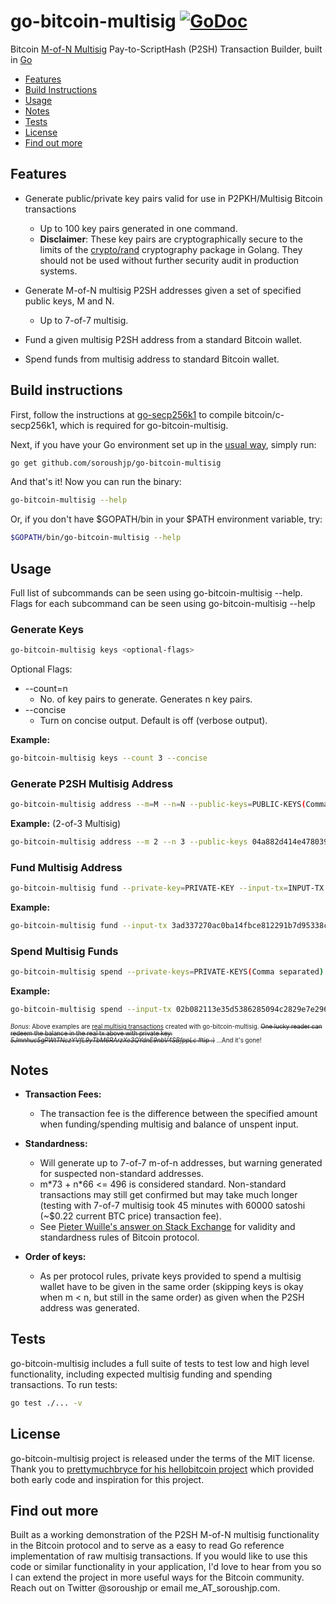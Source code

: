 # go-bitcoin-multisig [![GoDoc](https://godoc.org/github.com/soroushjp/go-bitcoin-multisig?status.svg)](https://godoc.org/github.com/soroushjp/go-bitcoin-multisig)

Bitcoin [M-of-N Multisig](https://bitcoin.org/en/developer-guide#escrow-and-arbitration) Pay-to-ScriptHash (P2SH) Transaction Builder, built in [Go](https://golang.org/)

* [Features](#features)
* [Build Instructions](#build-instructions)
* [Usage](#usage)
* [Notes](#notes)
* [Tests](#tests)
* [License](#license)
* [Find out more](#find-out-more)

## Features

* Generate public/private key pairs valid for use in P2PKH/Multisig Bitcoin transactions
	- Up to 100 key pairs generated in one command.
	- **Disclaimer**: These key pairs are cryptographically secure to the limits of the [crypto/rand](http://golang.org/pkg/crypto/rand/) cryptography package in Golang. They should not be used without further security audit in production systems.

* Generate M-of-N multisig P2SH addresses given a set of specified public keys, M and N.
	- Up to 7-of-7 multisig.

* Fund a given multisig P2SH address from a standard Bitcoin wallet.

* Spend funds from multisig address to standard Bitcoin wallet.

## Build instructions

First, follow the instructions at [go-secp256k1](https://github.com/toxeus/go-secp256k1) to compile bitcoin/c-secp256k1, which is required for go-bitcoin-multisig.

Next, if you have your Go environment set up in the [usual way](https://golang.org/doc/code.html), simply run:

```bash
go get github.com/soroushjp/go-bitcoin-multisig
```

And that's it! Now you can run the binary:

```bash
go-bitcoin-multisig --help
```

Or, if you don't have $GOPATH/bin in your $PATH environment variable, try:

```bash
$GOPATH/bin/go-bitcoin-multisig --help
```

## Usage

Full list of subcommands can be seen using go-bitcoin-multisig --help.
Flags for each subcommand can be seen using go-bitcoin-multisig <subcommand> --help

### Generate Keys

```bash
go-bitcoin-multisig keys <optional-flags>
```

Optional Flags:
* --count=n
	- No. of key pairs to generate. Generates n key pairs.
* --concise
	- Turn on concise output. Default is off (verbose output).

**Example:**

```bash
go-bitcoin-multisig keys --count 3 --concise
```

### Generate P2SH Multisig Address

```bash
go-bitcoin-multisig address --m=M --n=N --public-keys=PUBLIC-KEYS(Comma separated, Hex format)
```

**Example:** (2-of-3 Multisig)

```bash
go-bitcoin-multisig address --m 2 --n 3 --public-keys 04a882d414e478039cd5b52a92ffb13dd5e6bd4515497439dffd691a0f12af9575fa349b5694ed3155b136f09e63975a1700c9f4d4df849323dac06cf3bd6458cd,046ce31db9bdd543e72fe3039a1f1c047dab87037c36a669ff90e28da1848f640de68c2fe913d363a51154a0c62d7adea1b822d05035077418267b1a1379790187,0411ffd36c70776538d079fbae117dc38effafb33304af83ce4894589747aee1ef992f63280567f52f5ba870678b4ab4ff6c8ea600bd217870a8b4f1f09f3a8e83 
```

### Fund Multisig Address

```bash
go-bitcoin-multisig fund --private-key=PRIVATE-KEY --input-tx=INPUT-TX --amount=AMOUNT --destination=DESTINATION
```

**Example:**

```bash
go-bitcoin-multisig fund --input-tx 3ad337270ac0ba14fbce812291b7d95338c878709ea8123a4d88c3c29efbc6ac --private-key 5JJyqG4bb15zqi7fTA4b227aUxQhBo1Ux6qX69ngeXYLr7fk2hs --destination 347N1Thc213QqfYCz3PZkjoJpNv5b14kBd --amount 65600
```

### Spend Multisig Funds

```bash
go-bitcoin-multisig spend --private-keys=PRIVATE-KEYS(Comma separated) --destination=DESTINATION --redeemScript=REDEEMSCRIPT --input-tx=INPUT-TX --amount=AMOUNT
```

**Example:**

```bash
go-bitcoin-multisig spend --input-tx 02b082113e35d5386285094c2829e7e2963fa0b5369fb7f4b79c4c90877dcd3d --amount 55600 --destination 18tiB1yNTzJMCg6bQS1Eh29dvJngq8QTfx --private-keys 5JruagvxNLXTnkksyLMfgFgf3CagJ3Ekxu5oGxpTm5mPfTAPez3,5JjHVMwJdjPEPQhq34WMUhzLcEd4SD7HgZktEh8WHstWcCLRceV --redeemScript 524104a882d414e478039cd5b52a92ffb13dd5e6bd4515497439dffd691a0f12af9575fa349b5694ed3155b136f09e63975a1700c9f4d4df849323dac06cf3bd6458cd41046ce31db9bdd543e72fe3039a1f1c047dab87037c36a669ff90e28da1848f640de68c2fe913d363a51154a0c62d7adea1b822d05035077418267b1a1379790187410411ffd36c70776538d079fbae117dc38effafb33304af83ce4894589747aee1ef992f63280567f52f5ba870678b4ab4ff6c8ea600bd217870a8b4f1f09f3a8e8353ae
```

<sub><sup>*Bonus*: Above examples are [real multisig transactions](https://blockchain.info/tx/eeab3ef6cbea5f812b1bb8b8270a163b781eb7cde10ae5a7d8a3f452a57dca93) created with go-bitcoin-multisig. ~~One lucky reader can redeem the balance in the real tx above with private key: *5Jmnhuc5gPWtTNczYVfL9yTbM6RArzXe3QYdnE9nbV4SBfppLc* #tip :)~~ ...And it's gone!</sub></sup>

## Notes

* **Transaction Fees:**
	* The transaction fee is the difference between the specified amount when funding/spending multisig and balance of unspent input. 

* **Standardness:**
	* Will generate up to 7-of-7 m-of-n addresses, but warning generated for suspected non-standard addresses. 
	* m\*73 + n\*66 <= 496 is considered standard. Non-standard transactions may still get confirmed but may take much longer (testing with 7-of-7 multisig took 45 minutes with 60000 satoshi (~$0.22 current BTC price) transaction fee).
	* See [Pieter Wuille's answer on Stack Exchange](http://bitcoin.stackexchange.com/questions/23893/what-are-the-limits-of-m-and-n-in-m-of-n-multisig-addresses) for validity and standardness rules of Bitcoin protocol.

* **Order of keys:**
	* As per protocol rules, private keys provided to spend a multisig wallet have to be given in the same order (skipping keys is okay when m < n, but still in the same order) as given when the P2SH address was generated.

## Tests

go-bitcoin-multisig includes a full suite of tests to test low and high level functionality, including expected multisig funding and spending transactions. To run tests:

```bash
go test ./... -v
```

## License

go-bitcoin-multisig project is released under the terms of the MIT license. Thank you to [prettymuchbryce for his hellobitcoin project](https://github.com/prettymuchbryce/hellobitcoin) which provided both early code and inspiration for this project.

## Find out more

Built as a working demonstration of the P2SH M-of-N multisig functionality in the Bitcoin protocol and to serve as a easy to read Go reference implementation of raw multisig transactions. If you would like to use this code or similar functionality in your application, I'd love to hear from you so I can extend the project in more useful ways for the Bitcoin community. Reach out on Twitter @soroushjp or email me_AT_soroushjp.com.
